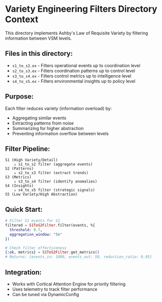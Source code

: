 # Variety Engineering Filters Directory Context

This directory implements Ashby's Law of Requisite Variety by filtering information between VSM levels.

## Files in this directory:
- `s1_to_s2.ex` - Filters operational events up to coordination level
- `s2_to_s3.ex` - Filters coordination patterns up to control level
- `s3_to_s4.ex` - Filters control metrics up to intelligence level
- `s4_to_s5.ex` - Filters environmental insights up to policy level

## Purpose:
Each filter reduces variety (information overload) by:
- Aggregating similar events
- Extracting patterns from noise
- Summarizing for higher abstraction
- Preventing information overflow between levels

## Filter Pipeline:
```
S1 (High Variety/Detail)
    ↓ s1_to_s2 filter (aggregate events)
S2 (Patterns)
    ↓ s2_to_s3 filter (extract trends)
S3 (Metrics)
    ↓ s3_to_s4 filter (identify anomalies)
S4 (Insights)
    ↓ s4_to_s5 filter (strategic signals)
S5 (Low Variety/High Abstraction)
```

## Quick Start:
```elixir
# Filter S1 events for S2
filtered = S1ToS2Filter.filter(events, %{
  threshold: 0.7,
  aggregation_window: "5m"
})

# Check filter effectiveness
{:ok, metrics} = S1ToS2Filter.get_metrics()
# Returns: {events_in: 1000, events_out: 50, reduction_ratio: 0.95}
```

## Integration:
- Works with Cortical Attention Engine for priority filtering
- Uses telemetry to track filter performance
- Can be tuned via DynamicConfig